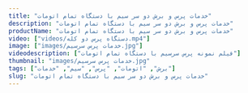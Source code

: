 ```yaml
---
title: "خدمات پرس و برش دو سر سیم با دستگاه تمام اتومات"
description: "خدمات پرس و برش دو سر سیم با دستگاه تمام اتومات"
productName: "خدمات پرس و برش دو سر سیم با دستگاه تمام اتومات"
video: ["videos/دستگاه پرس دو کله.mp4"]
image: ["images/خدمات پرس سرسیم.jpg"]
videodescription: ["فیلم نمونه پرس سرسیم با دستگاه تمام اتومات"]
thumbnail: "images/خدمات پرس سرسیم.jpg"
tags: ["برش", "اتومات", "پرس", "سیم", "خدمات"]
slug: "خدمات پرس و برش دو سر سیم با دستگاه تمام اتومات"
---
```


